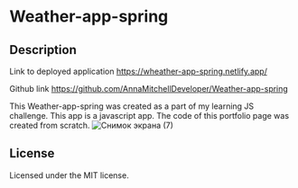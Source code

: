 # Weather-app-spring
## Description
Link to deployed application https://wheather-app-spring.netlify.app/

Github link https://github.com/AnnaMitchellDeveloper/Weather-app-spring

This Weather-app-spring was created as a part of my learning JS challenge. This app is a javascript app. The code of this portfolio page was created from scratch.
![Снимок экрана (7)](https://user-images.githubusercontent.com/126214803/232806898-493a6a2e-603f-459a-bd2f-a247bd8f7920.png)

## License
Licensed under the MIT license.
